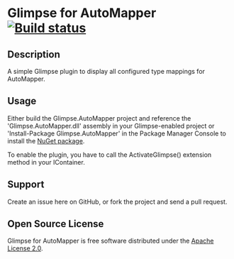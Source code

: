 Glimpse for AutoMapper [![Build status](https://ci.appveyor.com/api/projects/status/3amkkkftnrr6d0wy/branch/master)](https://ci.appveyor.com/project/ajedwards/glimpse-automapper/branch/master)
======================

Description
-----------

A simple Glimpse plugin to display all configured type mappings for AutoMapper.

Usage
-----

Either build the Glimpse.AutoMapper project and reference the 'Glimpse.AutoMapper.dll' assembly in your Glimpse-enabled
project or 'Install-Package Glimpse.AutoMapper' in the Package Manager Console to install the 
[NuGet package](http://nuget.org/packages/Glimpse.AutoMapper).

To enable the plugin, you have to call the ActivateGlimpse() extension method in your IContainer.

Support
-------

Create an issue here on GitHub, or fork the project and send a pull request.



Open Source License
-------------------

Glimpse for AutoMapper is free software distributed under the 
[Apache License 2.0](http://www.apache.org/licenses/LICENSE-2.0).
